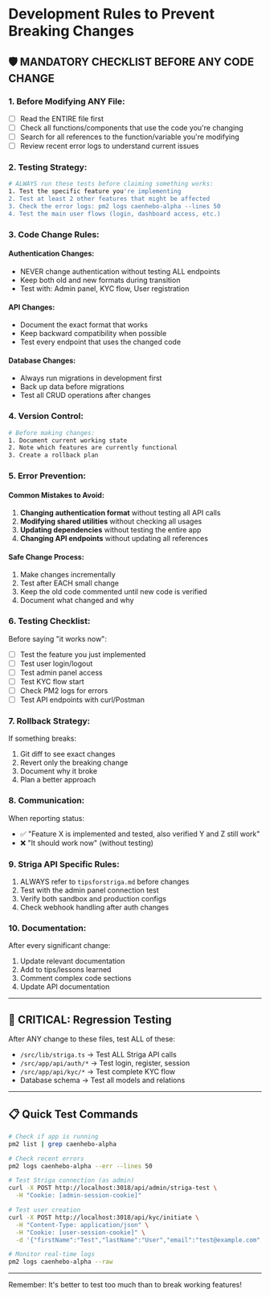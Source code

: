 # Development Rules to Prevent Breaking Changes

## 🛡️ MANDATORY CHECKLIST BEFORE ANY CODE CHANGE

### 1. Before Modifying ANY File:
- [ ] Read the ENTIRE file first
- [ ] Check all functions/components that use the code you're changing
- [ ] Search for all references to the function/variable you're modifying
- [ ] Review recent error logs to understand current issues

### 2. Testing Strategy:
```bash
# ALWAYS run these tests before claiming something works:
1. Test the specific feature you're implementing
2. Test at least 2 other features that might be affected
3. Check the error logs: pm2 logs caenhebo-alpha --lines 50
4. Test the main user flows (login, dashboard access, etc.)
```

### 3. Code Change Rules:

#### Authentication Changes:
- NEVER change authentication without testing ALL endpoints
- Keep both old and new formats during transition
- Test with: Admin panel, KYC flow, User registration

#### API Changes:
- Document the exact format that works
- Keep backward compatibility when possible
- Test every endpoint that uses the changed code

#### Database Changes:
- Always run migrations in development first
- Back up data before migrations
- Test all CRUD operations after changes

### 4. Version Control:
```bash
# Before making changes:
1. Document current working state
2. Note which features are currently functional
3. Create a rollback plan
```

### 5. Error Prevention:

#### Common Mistakes to Avoid:
1. **Changing authentication format** without testing all API calls
2. **Modifying shared utilities** without checking all usages
3. **Updating dependencies** without testing the entire app
4. **Changing API endpoints** without updating all references

#### Safe Change Process:
1. Make changes incrementally
2. Test after EACH small change
3. Keep the old code commented until new code is verified
4. Document what changed and why

### 6. Testing Checklist:

Before saying "it works now":
- [ ] Test the feature you just implemented
- [ ] Test user login/logout
- [ ] Test admin panel access
- [ ] Test KYC flow start
- [ ] Check PM2 logs for errors
- [ ] Test API endpoints with curl/Postman

### 7. Rollback Strategy:

If something breaks:
1. Git diff to see exact changes
2. Revert only the breaking change
3. Document why it broke
4. Plan a better approach

### 8. Communication:

When reporting status:
- ✅ "Feature X is implemented and tested, also verified Y and Z still work"
- ❌ "It should work now" (without testing)

### 9. Striga API Specific Rules:

1. ALWAYS refer to `tipsforstriga.md` before changes
2. Test with the admin panel connection test
3. Verify both sandbox and production configs
4. Check webhook handling after auth changes

### 10. Documentation:

After every significant change:
1. Update relevant documentation
2. Add to tips/lessons learned
3. Comment complex code sections
4. Update API documentation

---

## 🚨 CRITICAL: Regression Testing

After ANY change to these files, test ALL of these:
- `/src/lib/striga.ts` → Test ALL Striga API calls
- `/src/app/api/auth/*` → Test login, register, session
- `/src/app/api/kyc/*` → Test complete KYC flow
- Database schema → Test all models and relations

---

## 📋 Quick Test Commands

```bash
# Check if app is running
pm2 list | grep caenhebo-alpha

# Check recent errors
pm2 logs caenhebo-alpha --err --lines 50

# Test Striga connection (as admin)
curl -X POST http://localhost:3018/api/admin/striga-test \
  -H "Cookie: [admin-session-cookie]"

# Test user creation
curl -X POST http://localhost:3018/api/kyc/initiate \
  -H "Content-Type: application/json" \
  -H "Cookie: [user-session-cookie]" \
  -d '{"firstName":"Test","lastName":"User","email":"test@example.com","phoneNumber":"+351 900000000","dateOfBirth":"1990-01-01","address":{"addressLine1":"Test St","city":"Lisbon","postalCode":"1000-000","country":"PT"}}'

# Monitor real-time logs
pm2 logs caenhebo-alpha --raw
```

---

Remember: It's better to test too much than to break working features!